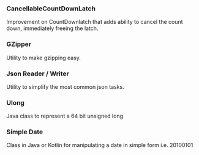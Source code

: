 ### CancellableCountDownLatch

Improvement on CountDownlatch that adds ability to cancel the count down, immediately freeing the latch.

### GZipper

Utility to make gzipping easy.

### Json Reader / Writer

Utility to simplify the most common json tasks.

### Ulong

Java class to represent a 64 bit unsigned long

### Simple Date

Class in Java or Kotlin for manipulating a date in simple form i.e. 20100101
